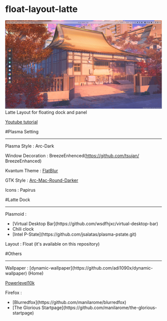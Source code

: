 # float-layout-latte
![Alt text](/screenshot.png?raw=true "Title")
Latte Layout for floating dock and panel

[Youtube tutorial]()

#Plasma Setting
<hr>
 Plasma Style : Arc-Dark
 
 Window Decoration : BreezeEnhenced(https://github.com/tsujan/              BreezeEnhanced)
 
 Kvantum Theme : [FlatBlur](https://www.pling.com/p/1326672)
 
 GTK Style : [Arc-Mac-Round-Darker](https://www.pling.com/p/1261793/)
 
 Icons : Papirus

#Latte Dock
<hr>
 Plasmoid :
 <ul>
    <li>[Virtual Desktop Bar](https://github.com/wsdfhjxc/virtual-desktop-bar)</li>
    <li> Chili clock</li>
    <li>[Intel P-State](https://github.com/jsalatas/plasma-pstate.git)</li>
</ul>
 Layout : Float (it's available on this repository)

#Others
<hr>
Wallpaper : [dynamic-wallpaper](https://github.com/adi1090x/dynamic-       wallpaper) (Home)
 
[Powerlevel10k](https://github.com/romkatv/powerlevel10k)

Firefox :
 <ul>
    <li> [Blurredfox](https://github.com/manilarome/blurredfox)</li>
    <li>[The Glorious Startpage](https://github.com/manilarome/the-glorious-   startpage)</li>
 </ul>
